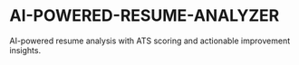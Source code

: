 # AI-POWERED-RESUME-ANALYZER
AI-powered resume analysis with ATS scoring and actionable improvement insights.
